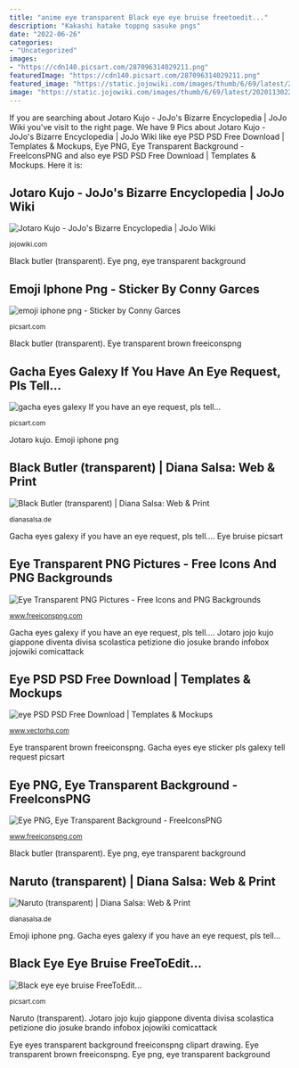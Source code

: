 ```yaml
---
title: "anime eye transparent Black eye eye bruise freetoedit..."
description: "Kakashi hatake toppng sasuke pngs"
date: "2022-06-26"
categories:
- "Uncategorized"
images:
- "https://cdn140.picsart.com/287096314029211.png"
featuredImage: "https://cdn140.picsart.com/287096314029211.png"
featured_image: "https://static.jojowiki.com/images/thumb/6/69/latest/20201130220440/Jotaro_SC_Infobox_Manga.png/540px-Jotaro_SC_Infobox_Manga.png"
image: "https://static.jojowiki.com/images/thumb/6/69/latest/20201130220440/Jotaro_SC_Infobox_Manga.png/540px-Jotaro_SC_Infobox_Manga.png"
---
```


If you are searching about Jotaro Kujo - JoJo&#039;s Bizarre Encyclopedia | JoJo Wiki you've visit to the right page. We have 9 Pics about Jotaro Kujo - JoJo&#039;s Bizarre Encyclopedia | JoJo Wiki like eye PSD PSD Free Download | Templates &amp; Mockups, Eye PNG, Eye Transparent Background - FreeIconsPNG and also eye PSD PSD Free Download | Templates &amp; Mockups. Here it is:

## Jotaro Kujo - JoJo&#039;s Bizarre Encyclopedia | JoJo Wiki

![Jotaro Kujo - JoJo&#039;s Bizarre Encyclopedia | JoJo Wiki](https://static.jojowiki.com/images/thumb/6/69/latest/20201130220440/Jotaro_SC_Infobox_Manga.png/540px-Jotaro_SC_Infobox_Manga.png "Naruto (transparent)")

<small>jojowiki.com</small>

Black butler (transparent). Eye png, eye transparent background

## Emoji Iphone Png - Sticker By Conny Garces

![emoji iphone png - Sticker by Conny Garces](http://cdn150.picsart.com/upscale-237164582022212.png "Kakashi hatake toppng sasuke pngs")

<small>picsart.com</small>

Black butler (transparent). Eye transparent brown freeiconspng

## Gacha Eyes Galexy If You Have An Eye Request, Pls Tell...

![gacha eyes galexy If you have an eye request, pls tell...](https://cdn140.picsart.com/287096314029211.png "Eye psd psd free download")

<small>picsart.com</small>

Jotaro kujo. Emoji iphone png

## Black Butler (transparent) | Diana Salsa: Web &amp; Print

![Black Butler (transparent) | Diana Salsa: Web &amp; Print](https://dianasalsa.de/assets/images/anime/69/sebastian_and_ciel_phantomhive_6.png "Naruto (transparent)")

<small>dianasalsa.de</small>

Gacha eyes galexy if you have an eye request, pls tell.... Eye bruise picsart

## Eye Transparent PNG Pictures - Free Icons And PNG Backgrounds

![Eye Transparent PNG Pictures - Free Icons and PNG Backgrounds](http://www.freeiconspng.com/uploads/blue-eyes-png-4-17.png "Black eye eye bruise freetoedit...")

<small>www.freeiconspng.com</small>

Gacha eyes galexy if you have an eye request, pls tell.... Jotaro jojo kujo giappone diventa divisa scolastica petizione dio josuke brando infobox jojowiki comicattack

## Eye PSD PSD Free Download | Templates &amp; Mockups

![eye PSD PSD Free Download | Templates &amp; Mockups](https://images.vectorhq.com/images/previews/600/eye-psd-449450.png "Eye psd psd free download")

<small>www.vectorhq.com</small>

Eye transparent brown freeiconspng. Gacha eyes eye sticker pls galexy tell request picsart

## Eye PNG, Eye Transparent Background - FreeIconsPNG

![Eye PNG, Eye Transparent Background - FreeIconsPNG](https://www.freeiconspng.com/thumbs/eye-png/real-brown-eye-png-10.png "Eye bruise picsart")

<small>www.freeiconspng.com</small>

Black butler (transparent). Eye png, eye transparent background

## Naruto (transparent) | Diana Salsa: Web &amp; Print

![Naruto (transparent) | Diana Salsa: Web &amp; Print](https://dianasalsa.de/assets/images/anime/81/hatake_kakashi_2.png "Eye eyes transparent background freeiconspng clipart drawing")

<small>dianasalsa.de</small>

Emoji iphone png. Gacha eyes galexy if you have an eye request, pls tell...

## Black Eye Eye Bruise FreeToEdit...

![Black eye eye bruise FreeToEdit...](https://cdn170.picsart.com/upscale-231352679020212.png "Eye eyes transparent background freeiconspng clipart drawing")

<small>picsart.com</small>

Naruto (transparent). Jotaro jojo kujo giappone diventa divisa scolastica petizione dio josuke brando infobox jojowiki comicattack

Eye eyes transparent background freeiconspng clipart drawing. Eye transparent brown freeiconspng. Eye png, eye transparent background
